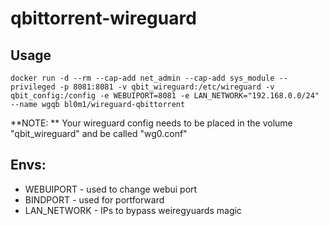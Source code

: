 # qbittorrent-wireguard

## Usage

```nbash
docker run -d --rm --cap-add net_admin --cap-add sys_module --privileged -p 8081:8081 -v qbit_wireguard:/etc/wireguard -v qbit_config:/config -e WEBUIPORT=8081 -e LAN_NETWORK="192.168.0.0/24" --name wgqb bl0m1/wireguard-qbittorrent
```

**NOTE: ** Your wireguard config needs to be placed in the volume "qbit_wireguard" and be called "wg0.conf"

## Envs:
* WEBUIPORT - used to change webui port
* BINDPORT - used for portforward
* LAN_NETWORK - IPs to bypass weiregyuards magic
